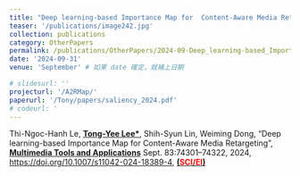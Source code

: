 ```yaml
---
title: "Deep learning-based Importance Map for  Content-Aware Media Retargeting"
teaser: '/publications/image242.jpg'
collection: publications
category: OtherPapers
permalink: /publications/OtherPapers/2024-09-Deep_learning-based_Importance_Map_for_Content-Aware_Media_Retargeting
date: '2024-09-31'
venue: 'September' # 如果 date 確定，就補上日期

# slidesurl: ''
projecturl: '/A2RMap/'
paperurl: '/Tony/papers/saliency_2024.pdf'
# codeurl: '
---
```

	
Thi-Ngoc-Hanh Le, <strong><u>Tong-Yee Lee*</u></strong>, Shih-Syun Lin, Weiming Dong,  “Deep learning-based Importance Map for  Content-Aware Media Retargeting”, <strong><u>Multimedia Tools and Applications</u></strong>  Sept. 83:74301–74322, 2024, https://doi.org/10.1007/s11042-024-18389-4, <strong><u> (<span style="color:red">SCI/EI</span>)</u></strong> 